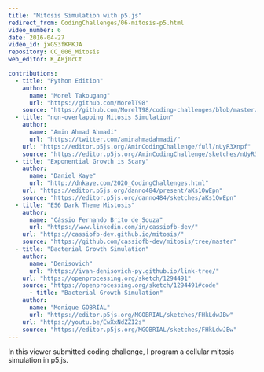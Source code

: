 ```yaml
---
title: "Mitosis Simulation with p5.js"
redirect_from: CodingChallenges/06-mitosis-p5.html
video_number: 6
date: 2016-04-27
video_id: jxGS3fKPKJA
repository: CC_006_Mitosis
web_editor: K_ABj0cCt

contributions:
  - title: "Python Edition"
    author:
      name: "Morel Takougang"
      url: "https://github.com/MorelT98"
    source: "https://github.com/MorelT98/coding-challenges/blob/master/006_mitosis.py"
  - title: "non-overlapping Mitosis Simulation"
    author:
      name: "Amin Ahmad Ahmadi"
      url: "https://twitter.com/aminahmadahmadi/"
    url: "https://editor.p5js.org/AminCodingChallenge/full/nUyR3Xnpf"
    source: "https://editor.p5js.org/AminCodingChallenge/sketches/nUyR3Xnpf"
  - title: "Exponential Growth is Scary"
    author:
      name: "Daniel Kaye"
      url: "http://dnkaye.com/2020_CodingChallenges.html"
    url: "https://editor.p5js.org/danno484/present/aKs1OwEpn"
    source: "https://editor.p5js.org/danno484/sketches/aKs1OwEpn"
  - title: "ES6 Dark Theme Mistosis"
    author:
      name: "Cássio Fernando Brito de Souza"
      url: "https://www.linkedin.com/in/cassiofb-dev/"
    url: "https://cassiofb-dev.github.io/mitosis/"
    source: "https://github.com/cassiofb-dev/mitosis/tree/master"
  - title: "Bacterial Growth Simulation"
    author:
      name: "Denisovich"
      url: "https://ivan-denisovich-py.github.io/link-tree/"
    url: "https://openprocessing.org/sketch/1294491"
    source: "https://openprocessing.org/sketch/1294491#code"
      - title: "Bacterial Growth Simulation"
    author:
      name: "Monique GOBRIAL"
      url: "https://editor.p5js.org/MGOBRIAL/sketches/FHkLdwJBw"
    url: "https://youtu.be/EwXxNdZZI2s"
    source: "https://editor.p5js.org/MGOBRIAL/sketches/FHkLdwJBw"
---
```

In this viewer submitted coding challenge, I program a cellular mitosis simulation in p5.js.
